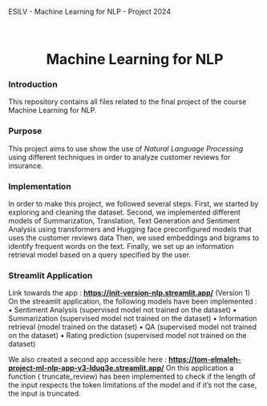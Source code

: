 ESILV - Machine Learning for NLP - Project 2024


<br>
<h1 align="center"> Machine Learning for NLP </h1>


### Introduction
This repository contains all files related to the final project of the course Machine Learning for NLP.  


### Purpose
This project aims to use show the use of *Natural Language Processing*  using different techniques in order to analyze customer reviews for insurance.


### Implementation

In order to make this project, we followed several steps.
First, we started by exploring and cleaning the dataset.
Second, we implemented different models of Summarization, Translation, Text Generation and Sentiment Analysis using transformers and Hugging face preconfigured models that uses the customer reviews data
Then, we used embeddings and bigrams to identify frequent words on the text.
Finally, we set up an information retrieval model based on a query specified by the user.

### Streamlit Application

Link towards the app : **https://init-version-nlp.streamlit.app/** (Version 1)
On the streamlit application, the following models have been implemented :
▪ Sentiment Analysis (supervised model not trained on the dataset)
▪ Summarization (supervised model not trained on the dataset)
▪ Information retrieval (model trained on the dataset)
▪ QA (supervised model not trained on the dataset)
▪ Rating prediction (supervised model not trained on the dataset)

We also created a second app accessible here : **https://tom-elmaleh-project-ml-nlp-app-v3-lduq3e.streamlit.app/**
On this application a function ( truncate_review) has been implemented to check if the length of the input respects the token limitations of the model and if it’s not the case, the input is truncated.
